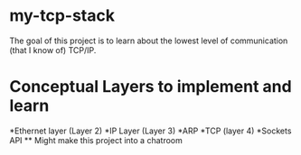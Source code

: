 # my-tcp-stack

The goal of this project is to learn about the lowest level of communication (that I know of) TCP/IP. 

# Conceptual Layers to implement and learn
*Ethernet layer (Layer 2)
*IP Layer (Layer 3)
*ARP 
*TCP (layer 4)
*Sockets API
** Might make this project into a chatroom
